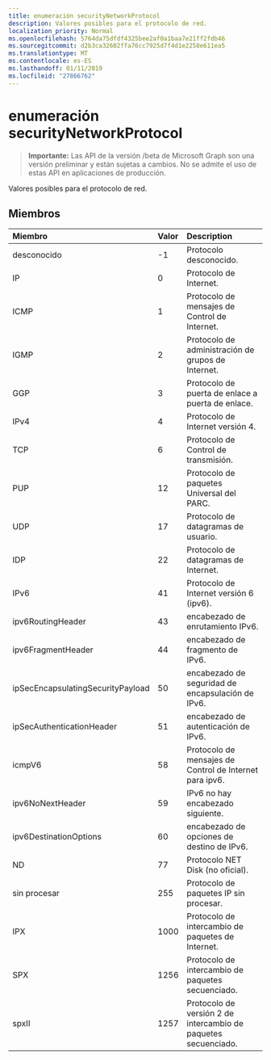 ```yaml
---
title: enumeración securityNetworkProtocol
description: Valores posibles para el protocolo de red.
localization_priority: Normal
ms.openlocfilehash: 5764da75dfdf4325bee2af0a1baa7e21ff2fdb46
ms.sourcegitcommit: d2b3ca32602ffa76cc7925d7f4d1e2258e611ea5
ms.translationtype: MT
ms.contentlocale: es-ES
ms.lasthandoff: 01/11/2019
ms.locfileid: "27866762"
---
```

# <a name="securitynetworkprotocol-enum"></a>enumeración securityNetworkProtocol

> **Importante:** Las API de la versión /beta de Microsoft Graph son una versión preliminar y están sujetas a cambios. No se admite el uso de estas API en aplicaciones de producción.

Valores posibles para el protocolo de red.

## <a name="members"></a>Miembros

|Miembro	|Valor|Description|
|:---|:---|:---|
|desconocido|-1|Protocolo desconocido.|
|IP|0|Protocolo de Internet.|
|ICMP|1| Protocolo de mensajes de Control de Internet.|
|IGMP|2| Protocolo de administración de grupos de Internet.|
|GGP|3| Protocolo de puerta de enlace a puerta de enlace.|
|IPv4|4| Protocolo de Internet versión 4.|
|TCP|6| Protocolo de Control de transmisión.|
|PUP|12| Protocolo de paquetes Universal del PARC.|
|UDP|17| Protocolo de datagramas de usuario.|
|IDP|22| Protocolo de datagramas de Internet.|
|IPv6|41| Protocolo de Internet versión 6 (ipv6).|
|ipv6RoutingHeader|43| encabezado de enrutamiento IPv6.|
|ipv6FragmentHeader|44| encabezado de fragmento de IPv6.|
|ipSecEncapsulatingSecurityPayload|50| encabezado de seguridad de encapsulación de IPv6.|
|ipSecAuthenticationHeader|51| encabezado de autenticación de IPv6.|
|icmpV6|58| Protocolo de mensajes de Control de Internet para ipv6.|
|ipv6NoNextHeader|59| IPv6 no hay encabezado siguiente.|
|ipv6DestinationOptions|60| encabezado de opciones de destino de IPv6.|
|ND|77| Protocolo NET Disk (no oficial).|
|sin procesar|255| Protocolo de paquetes IP sin procesar.|
|IPX|1000| Protocolo de intercambio de paquetes de Internet.|
|SPX|1256| Protocolo de intercambio de paquetes secuenciado.|
|spxII|1257| Protocolo de versión 2 de intercambio de paquetes secuenciado.|
